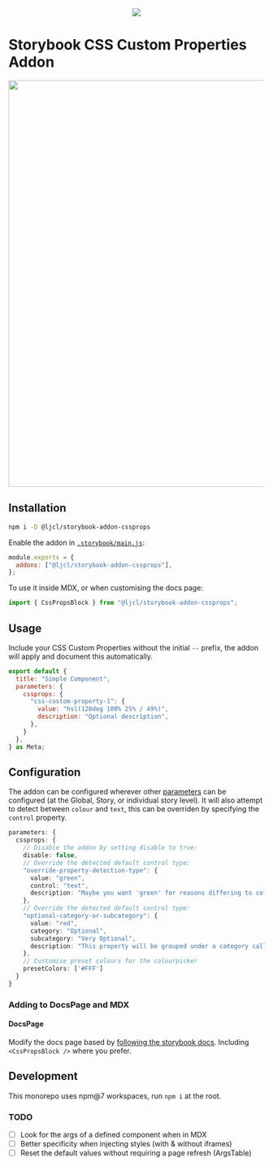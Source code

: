 <p align="center">
  <img src="./assets/icon.png">
  <h1>Storybook CSS Custom Properties Addon</h1>
</p>

<p align="center">
  <img width="800" src="./assets/example.jpg">
</p>

## Installation

```sh
npm i -D @ljcl/storybook-addon-cssprops
```


Enable the addon in [`.storybook/main.js`](https://storybook.js.org/docs/react/configure/overview#configure-your-storybook-project):

```js
module.exports = {
  addons: ["@ljcl/storybook-addon-cssprops"],
};
```

To use it inside MDX, or when customising the docs page:

```js
import { CssPropsBlock } from "@ljcl/storybook-addon-cssprops";
```

## Usage

Include your CSS Custom Properties without the initial `--` prefix, the addon will apply and document this automatically.

```jsx
export default {
  title: "Simple Component",
  parameters: {
    cssprops: {
      "css-custom-property-1": {
        value: "hsl(120deg 100% 25% / 49%)",
        description: "Optional description",
      },
    }
  },
} as Meta;
```

## Configuration

The addon can be configured wherever other [parameters](https://storybook.js.org/docs/react/writing-stories/parameters) can be configured (at the Global, Story, or individual story level). It will also attempt to detect between `colour` and `text`, this can be overriden by specifying the `control` property.

```ts
parameters: {
  cssprops: {
    // Disable the addon by setting disable to true:
    disable: false,
    // Override the detected default control type:
    "override-property-detection-type": {
      value: "green",
      control: "text",
      description: "Maybe you want 'green' for reasons differing to colour"
    },
    // Override the detected default control type:
    "optional-category-or-subcategory": {
      value: "red",
      category: "Optional",
      subcategory: "Very Optional",
      description: "This property will be grouped under a category called 'Optional', and then a further subcategory of 'Very Optional'",
    },
    // Customise preset colours for the colourpicker
    presetColors: ['#FFF']
  }
}
```

### Adding to DocsPage and MDX

#### DocsPage

Modify the docs page based by [following the storybook docs](https://storybook.js.org/docs/react/writing-docs/docs-page#remixing-docspage-using-doc-blocks). Including `<CssPropsBlock />` where you prefer.

## Development

This monorepo uses npm@7 workspaces, run `npm i` at the root.

### TODO

- [ ] Look for the args of a defined component when in MDX
- [ ] Better specificity when injecting styles (with & without iframes)
- [ ] Reset the default values without requiring a page refresh (ArgsTable)
